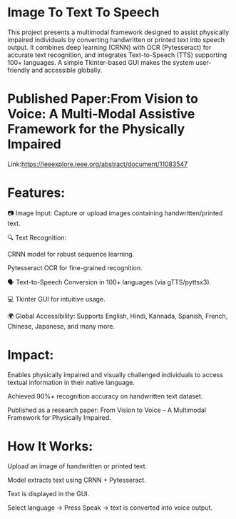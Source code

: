 # Image To Text To Speech
This project presents a multimodal framework designed to assist physically impaired individuals by converting handwritten or printed text into speech output. It combines deep learning (CRNN) with OCR (Pytesseract) for accurate text recognition, and integrates Text-to-Speech (TTS) supporting 100+ languages. A simple Tkinter-based GUI makes the system user-friendly and accessible globally.
# Published Paper:From Vision to Voice: A Multi-Modal Assistive Framework for the Physically Impaired
Link:https://ieeexplore.ieee.org/abstract/document/11083547

# Features:
📷 Image Input: Capture or upload images containing handwritten/printed text.

🔍 Text Recognition:

CRNN model for robust sequence learning.

Pytesseract OCR for fine-grained recognition.

🗣 Text-to-Speech Conversion in 100+ languages (via gTTS/pyttsx3).

💻 Tkinter GUI for intuitive usage.

🌍 Global Accessibility: Supports English, Hindi, Kannada, Spanish, French, Chinese, Japanese, and many more.

# Impact:
Enables physically impaired and visually challenged individuals to access textual information in their native language.

Achieved 90%+ recognition accuracy on handwritten text dataset.

Published as a research paper: From Vision to Voice – A Multimodal Framework for Physically Impaired.

# How It Works:
Upload an image of handwritten or printed text.

Model extracts text using CRNN + Pytesseract.

Text is displayed in the GUI.

Select language → Press Speak → text is converted into voice output.
